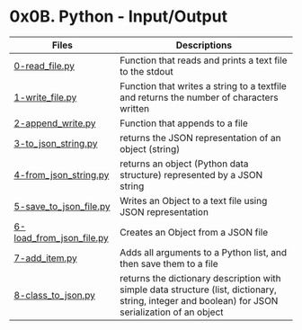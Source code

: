 # 0x0B. Python - Input/Output


Files | Descriptions
----- | ------------
[0-read_file.py](./0-read_file.py) | Function that reads and prints a text file to the stdout
[1-write_file.py](./1-write_file.py) | Function that writes a string to a textfile and returns the number of characters written
[2-append_write.py](./2-append_write.py) | Function that appends to a file
[3-to_json_string.py](./3-to_json_string.py) | returns the JSON representation of an object (string)
[4-from_json_string.py](./4-from_json_string.py) | returns an object (Python data structure) represented by a JSON string
[5-save_to_json_file.py](./5-save_to_json_file.py) | Writes an Object to a text file using JSON representation
[6-load_from_json_file.py](./6-load_from_json_file.py) | Creates an Object from a JSON file
[7-add_item.py](./7-add_item.py) | Adds all arguments to a Python list, and then save them to a file
[8-class_to_json.py](./8-class_to_json.py) | returns the dictionary description with simple data structure (list, dictionary, string, integer and boolean) for JSON serialization of an object
